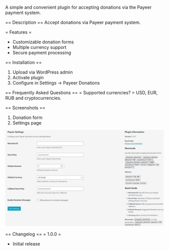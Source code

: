 A simple and convenient plugin for accepting donations via the Payeer payment system.

== Description ==
Accept donations via Payeer payment system.

= Features =
- Customizable donation forms
- Multiple currency support
- Secure payment processing

== Installation ==
1. Upload via WordPress admin
2. Activate plugin
3. Configure in Settings → Payeer Donations

== Frequently Asked Questions ==
= Supported currencies? =
USD, EUR, RUB and cryptocurrencies.

== Screenshots ==
1. Donation form
2. Settings page

![](https://github.com/SergeyVladimirovichRu/payeer-donations/blob/main/%D0%A1%D0%BD%D0%B8%D0%BC%D0%BE%D0%BA%20%D1%8D%D0%BA%D1%80%D0%B0%D0%BD%D0%B0_2025-06-09_22-19-42.jpg)

== Changelog ==
= 1.0.0 =
* Initial release

